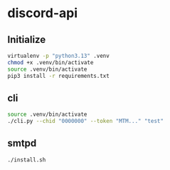 # discord-api

## Initialize

```sh
virtualenv -p "python3.13" .venv
chmod +x .venv/bin/activate
source .venv/bin/activate
pip3 install -r requirements.txt
```

## cli

```sh
source .venv/bin/activate
./cli.py --chid "0000000" --token "MTM..." "test"
```

## smtpd

```sh
./install.sh
```
